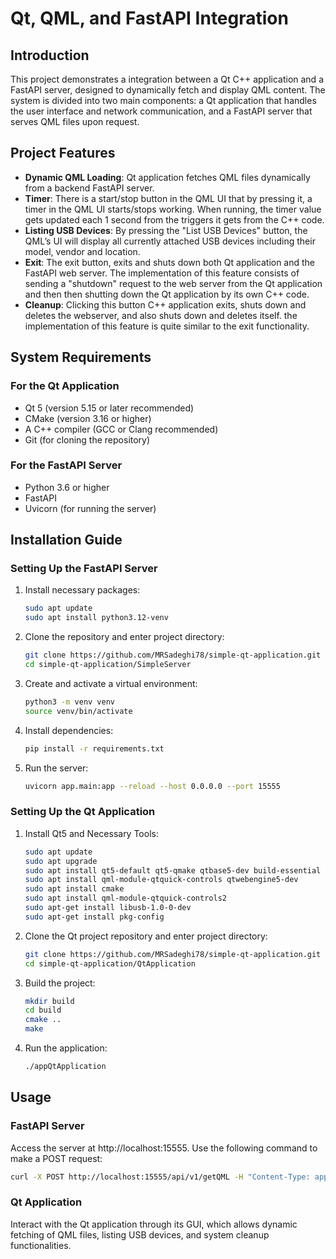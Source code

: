 # Qt, QML, and FastAPI Integration

## Introduction
This project demonstrates a integration between a Qt C++ application and a FastAPI server, designed to dynamically fetch and display QML content. The system is divided into two main components: a Qt application that handles the user interface and network communication, and a FastAPI server that serves QML files upon request.

## Project Features

- **Dynamic QML Loading**: Qt application fetches QML files dynamically from a backend FastAPI server.
- **Timer**: There is a start/stop button in the QML UI that by pressing it, a timer in the QML UI starts/stops working. When running, the timer value gets updated each 1 second from the triggers it gets from the C++ code.
- **Listing USB Devices**: By pressing the "List USB Devices" button, the QML’s UI will display all currently attached USB devices including their model, vendor and location.
- **Exit**: The exit button, exits and shuts down both Qt application and the FastAPI web server. The implementation of this feature consists of sending a "shutdown" request to the web server from the Qt application and then then shutting down the Qt application by its own C++ code.
- **Cleanup**: Clicking this button C++ application exits, shuts down and deletes the webserver, and also shuts down and deletes itself. the implementation of this feature is quite similar to the exit functionality.

## System Requirements

### For the Qt Application
- Qt 5 (version 5.15 or later recommended)
- CMake (version 3.16 or higher)
- A C++ compiler (GCC or Clang recommended)
- Git (for cloning the repository)

### For the FastAPI Server
- Python 3.6 or higher
- FastAPI
- Uvicorn (for running the server)

## Installation Guide

### Setting Up the FastAPI Server

1. Install necessary packages:
   ```bash
   sudo apt update
   sudo apt install python3.12-venv
   ```

2. Clone the repository and enter project directory:
   ```bash
   git clone https://github.com/MRSadeghi78/simple-qt-application.git
   cd simple-qt-application/SimpleServer
   ```

3. Create and activate a virtual environment:
   ```bash
   python3 -m venv venv
   source venv/bin/activate
   ```

4. Install dependencies:
   ```bash
   pip install -r requirements.txt
   ```

5. Run the server:
   ```bash
   uvicorn app.main:app --reload --host 0.0.0.0 --port 15555
   ```

### Setting Up the Qt Application

1. Install Qt5 and Necessary Tools:
    ```bash
    sudo apt update
    sudo apt upgrade
    sudo apt install qt5-default qt5-qmake qtbase5-dev build-essential
    sudo apt install qml-module-qtquick-controls qtwebengine5-dev
    sudo apt install cmake
    sudo apt install qml-module-qtquick-controls2
    sudo apt-get install libusb-1.0-0-dev
    sudo apt-get install pkg-config
    ```

2. Clone the Qt project repository and enter project directory:
   ```bash
   git clone https://github.com/MRSadeghi78/simple-qt-application.git //skip this part if you have already cloned the repository in the previous steps
   cd simple-qt-application/QtApplication
   ```

3. Build the project:
   ```bash
   mkdir build
   cd build
   cmake ..
   make
   ```

4. Run the application:
   ```bash
   ./appQtApplication
   ```

## Usage

### FastAPI Server
Access the server at http://localhost:15555. Use the following command to make a POST request:

   ```bash
   curl -X POST http://localhost:15555/api/v1/getQML -H "Content-Type: application/json" -d "{\"filename\":\"example.qml\"}"
   ```

### Qt Application
Interact with the Qt application through its GUI, which allows dynamic fetching of QML files, listing USB devices, and system cleanup functionalities.
